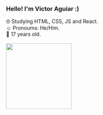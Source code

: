 ### Hello! I'm Victor Aguiar :)

🤓 Studying HTML, CSS, JS and React.<br>
☺️ Pronoums: He/Him.<br>
🧍 17 years old.<br><br>
 <a href="https://github.com/victor-4guiar">
 <img height="180em" src="https://github-readme-stats.vercel.app/api/top-langs/?username=victor-4guiar&layout=compact&langs_count=7&theme=dark"/>
